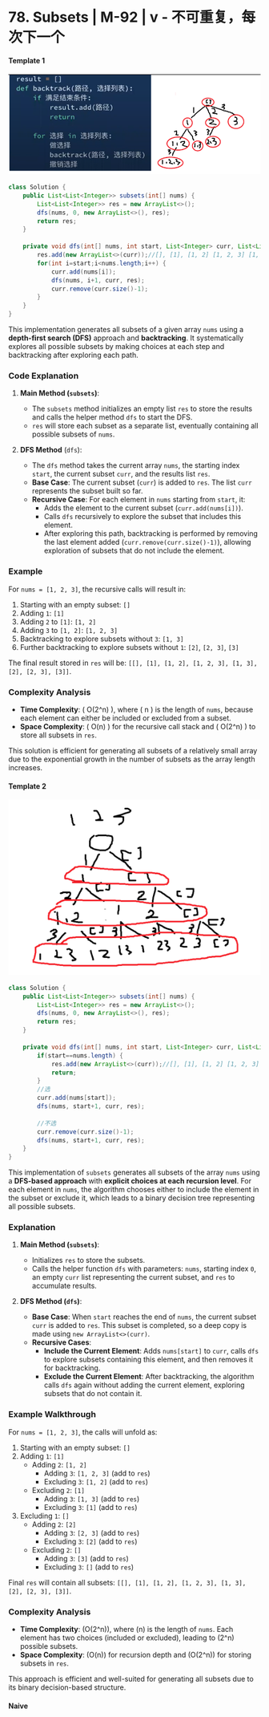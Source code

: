 # 78. Subsets | M-92 | v - 不可重复，每次下一个


<!-- tabs:start -->

#### **Template 1**
![img.png](../img/bt_1.png)
```java
class Solution {
    public List<List<Integer>> subsets(int[] nums) {
        List<List<Integer>> res = new ArrayList<>();
        dfs(nums, 0, new ArrayList<>(), res);
        return res;
    }

    private void dfs(int[] nums, int start, List<Integer> curr, List<List<Integer>> res) {
        res.add(new ArrayList<>(curr));//[], [1], [1, 2] [1, 2, 3] [1, 3] [2, 3] [3]
        for(int i=start;i<nums.length;i++) {
            curr.add(nums[i]);
            dfs(nums, i+1, curr, res);
            curr.remove(curr.size()-1);
        }
    }
}
```


This implementation generates all subsets of a given array `nums` using a **depth-first search (DFS)** approach and **backtracking**. It systematically explores all possible subsets by making choices at each step and backtracking after exploring each path.

### Code Explanation

1. **Main Method (`subsets`)**:
    - The `subsets` method initializes an empty list `res` to store the results and calls the helper method `dfs` to start the DFS.
    - `res` will store each subset as a separate list, eventually containing all possible subsets of `nums`.

2. **DFS Method** (`dfs`):
    - The `dfs` method takes the current array `nums`, the starting index `start`, the current subset `curr`, and the results list `res`.
    - **Base Case**: The current subset (`curr`) is added to `res`. The list `curr` represents the subset built so far.
    - **Recursive Case**: For each element in `nums` starting from `start`, it:
        - Adds the element to the current subset (`curr.add(nums[i])`).
        - Calls `dfs` recursively to explore the subset that includes this element.
        - After exploring this path, backtracking is performed by removing the last element added (`curr.remove(curr.size()-1)`), allowing exploration of subsets that do not include the element.

### Example

For `nums = [1, 2, 3]`, the recursive calls will result in:

1. Starting with an empty subset: `[]`
2. Adding `1`: `[1]`
3. Adding `2` to `[1]`: `[1, 2]`
4. Adding `3` to `[1, 2]`: `[1, 2, 3]`
5. Backtracking to explore subsets without `3`: `[1, 3]`
6. Further backtracking to explore subsets without `1`: `[2]`, `[2, 3]`, `[3]`

The final result stored in `res` will be: `[[], [1], [1, 2], [1, 2, 3], [1, 3], [2], [2, 3], [3]]`.

### Complexity Analysis

- **Time Complexity**: \( O(2^n) \), where \( n \) is the length of `nums`, because each element can either be included or excluded from a subset.
- **Space Complexity**: \( O(n) \) for the recursive call stack and \( O(2^n) \) to store all subsets in `res`.

This solution is efficient for generating all subsets of a relatively small array due to the exponential growth in the number of subsets as the array length increases.
#### **Template 2**
![img.png](../img/bt_2.png)
```java
class Solution {
    public List<List<Integer>> subsets(int[] nums) {
        List<List<Integer>> res = new ArrayList<>();
        dfs(nums, 0, new ArrayList<>(), res);
        return res;
    }

    private void dfs(int[] nums, int start, List<Integer> curr, List<List<Integer>> res) {
        if(start==nums.length) {
            res.add(new ArrayList<>(curr));//[], [1], [1, 2] [1, 2, 3] [1, 3] [2, 3] [3]
            return;
        }
        //选
        curr.add(nums[start]);
        dfs(nums, start+1, curr, res);

        //不选
        curr.remove(curr.size()-1);
        dfs(nums, start+1, curr, res);
    }
}
```
This implementation of `subsets` generates all subsets of the array `nums` using a **DFS-based approach** with **explicit choices at each recursion level**. For each element in `nums`, the algorithm chooses either to include the element in the subset or exclude it, which leads to a binary decision tree representing all possible subsets.

### Explanation

1. **Main Method (`subsets`)**:
   - Initializes `res` to store the subsets.
   - Calls the helper function `dfs` with parameters: `nums`, starting index `0`, an empty `curr` list representing the current subset, and `res` to accumulate results.

2. **DFS Method (`dfs`)**:
   - **Base Case**: When `start` reaches the end of `nums`, the current subset `curr` is added to `res`. This subset is completed, so a deep copy is made using `new ArrayList<>(curr)`.
   - **Recursive Cases**:
      - **Include the Current Element**: Adds `nums[start]` to `curr`, calls `dfs` to explore subsets containing this element, and then removes it for backtracking.
      - **Exclude the Current Element**: After backtracking, the algorithm calls `dfs` again without adding the current element, exploring subsets that do not contain it.

### Example Walkthrough

For `nums = [1, 2, 3]`, the calls will unfold as:

1. Starting with an empty subset: `[]`
2. Adding `1`: `[1]`
   - Adding `2`: `[1, 2]`
      - Adding `3`: `[1, 2, 3]` (add to `res`)
      - Excluding `3`: `[1, 2]` (add to `res`)
   - Excluding `2`: `[1]`
      - Adding `3`: `[1, 3]` (add to `res`)
      - Excluding `3`: `[1]` (add to `res`)
3. Excluding `1`: `[]`
   - Adding `2`: `[2]`
      - Adding `3`: `[2, 3]` (add to `res`)
      - Excluding `3`: `[2]` (add to `res`)
   - Excluding `2`: `[]`
      - Adding `3`: `[3]` (add to `res`)
      - Excluding `3`: `[]` (add to `res`)

Final `res` will contain all subsets: `[[], [1], [1, 2], [1, 2, 3], [1, 3], [2], [2, 3], [3]]`.

### Complexity Analysis

- **Time Complexity**: \(O(2^n)\), where \(n\) is the length of `nums`. Each element has two choices (included or excluded), leading to \(2^n\) possible subsets.
- **Space Complexity**: \(O(n)\) for recursion depth and \(O(2^n)\) for storing subsets in `res`.

This approach is efficient and well-suited for generating all subsets due to its binary decision-based structure.
#### **Naive**
```java

```
<!-- tabs:end -->